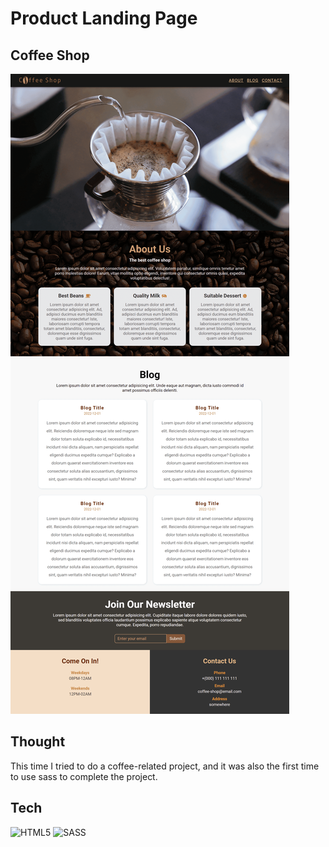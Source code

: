 # Product Landing Page

## Coffee Shop

<img src="./resource/preview.png">

## Thought

This time I tried to do a coffee-related project, and it was also the first time to use sass to complete the project.


## Tech

![HTML5](https://img.shields.io/badge/html5-%23E34F26.svg?style=for-the-badge&logo=html5&logoColor=white) 
![SASS](https://img.shields.io/badge/SASS-hotpink.svg?style=for-the-badge&logo=SASS&logoColor=white)